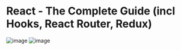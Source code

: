 # React - The Complete Guide (incl Hooks, React Router, Redux)
![image](https://user-images.githubusercontent.com/109369193/187855920-71416575-138e-4206-814c-64b7fa81a8e8.png)
![image](https://user-images.githubusercontent.com/109369193/187855995-9efac896-ad1d-4722-8a0e-62b205effa8e.png)
